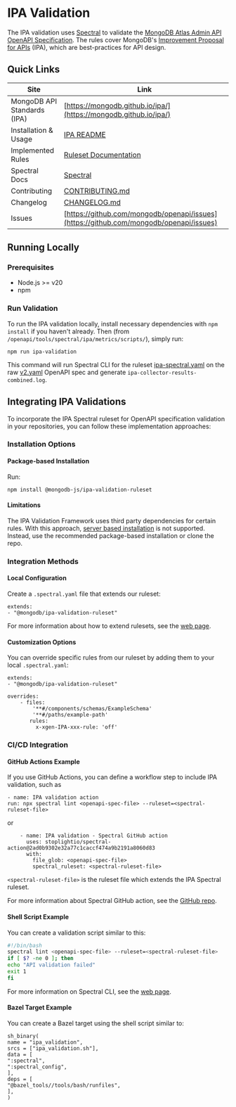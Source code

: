 # IPA Validation

The IPA validation uses [Spectral](https://docs.stoplight.io/docs/spectral/9ffa04e052cc1-spectral-cli) to validate the [MongoDB Atlas Admin API OpenAPI Specification](https://github.com/mongodb/openapi/tree/main/openapi). The rules cover MongoDB's [Improvement Proposal for APIs](https://mongodb.github.io/ipa/) (IPA), which are best-practices for API design.


## Quick Links

| Site                        | Link                                                                                                     |
| --------------------------- | -------------------------------------------------------------------------------------------------------- |
| MongoDB API Standards (IPA) | [https://mongodb.github.io/ipa/](https://mongodb.github.io/ipa/)                                         |
| Installation & Usage           | [IPA README](https://github.com/mongodb/openapi/tree/main/tools/spectral/ipa#readme) |
| Implemented Rules           | [Ruleset Documentation](https://github.com/mongodb/openapi/tree/main/tools/spectral/ipa/rulesets#readme) |
| Spectral Docs               | [Spectral](https://docs.stoplight.io/docs/spectral/674b27b261c3c-overview)                               |
| Contributing                | [CONTRIBUTING.md](https://github.com/mongodb/openapi/blob/main/tools/spectral/CONTRIBUTING.md)           |
| Changelog                   | [CHANGELOG.md](https://github.com/mongodb/openapi/blob/main/tools/spectral/CHANGELOG.md)                 |
| Issues                      | [https://github.com/mongodb/openapi/issues](https://github.com/mongodb/openapi/issues)                   |

## Running Locally

### Prerequisites

- Node.js >= v20
- npm

### Run Validation

To run the IPA validation locally, install necessary dependencies with `npm install` if you haven't already. Then (from `/openapi/tools/spectral/ipa/metrics/scripts/`), simply run:

```
npm run ipa-validation
```

This command will run Spectral CLI for the ruleset [ipa-spectral.yaml](https://github.com/mongodb/openapi/blob/main/tools/spectral/ipa/ipa-spectral.yaml) on the raw [v2.yaml](https://github.com/mongodb/openapi/blob/main/openapi/.raw/v2.yaml) OpenAPI spec and generate `ipa-collector-results-combined.log`.

## Integrating IPA Validations

To incorporate the IPA Spectral ruleset for OpenAPI specification validation in your repositories, you can follow these implementation approaches:

### Installation Options

#### Package-based Installation
Run:
```
npm install @mongodb-js/ipa-validation-ruleset
```

#### Limitations
The IPA Validation Framework uses third party dependencies for certain rules. With this approach, [server based installation](https://docs.stoplight.io/docs/spectral/7895ff1196448-sharing-and-distributing-rulesets#http-server) is not supported. Instead, use the recommended package-based installation or clone the repo.

### Integration Methods

#### Local Configuration

Create a `.spectral.yaml` file that extends our ruleset:

```
extends:
- "@mongodb/ipa-validation-ruleset"
```

For more information about how to extend rulesets, see the [web page](https://meta.stoplight.io/docs/spectral/83527ef2dd8c0-extending-rulesets).

#### Customization Options

You can override specific rules from our ruleset by adding them to your local `.spectral.yaml`:

```
extends:
- "@mongodb/ipa-validation-ruleset"

overrides:
    - files:
        '**#/components/schemas/ExampleSchema'
        '**#/paths/example-path'
       rules:
         x-xgen-IPA-xxx-rule: 'off'
```

### CI/CD Integration

#### GitHub Actions Example

If you use GitHub Actions, you can define a workflow step to include IPA validation, such as

```
- name: IPA validation action
run: npx spectral lint <openapi-spec-file> --ruleset=<spectral-ruleset-file>
```

or

```
    - name: IPA validation - Spectral GitHub action
      uses: stoplightio/spectral-action@2ad0b9302e32a77c1caccf474a9b2191a8060d83
      with:
        file_glob: <openapi-spec-file>
        spectral_ruleset: <spectral-ruleset-file>
```

`<spectral-ruleset-file>` is the ruleset file which extends the IPA Spectral ruleset.

For more information about Spectral GitHub action, see the [GitHub repo](https://github.com/stoplightio/spectral-action).

#### Shell Script Example

You can create a validation script similar to this:

```bash
#!/bin/bash
spectral lint <openapi-spec-file> --ruleset=<spectral-ruleset-file>
if [ $? -ne 0 ]; then
echo "API validation failed"
exit 1
fi
```

For more information on Spectral CLI, see the [web page](https://meta.stoplight.io/docs/spectral/9ffa04e052cc1-spectral-cli).

#### Bazel Target Example

You can create a Bazel target using the shell script similar to:

```
sh_binary(
name = "ipa_validation",
srcs = ["ipa_validation.sh"],
data = [
":spectral",
":spectral_config",
],
deps = [
"@bazel_tools//tools/bash/runfiles",
],
)
```
